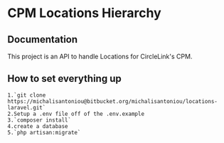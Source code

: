 # CPM Locations Hierarchy

## Documentation

This project is an API to handle Locations for CircleLink's CPM.


## How to set everything up 

	1.`git clone https://michalisantoniou@bitbucket.org/michalisantoniou/locations-laravel.git`
	2.Setup a .env file off of the .env.example
	3.`composer install`
	4.create a database
	5.`php artisan:migrate`

